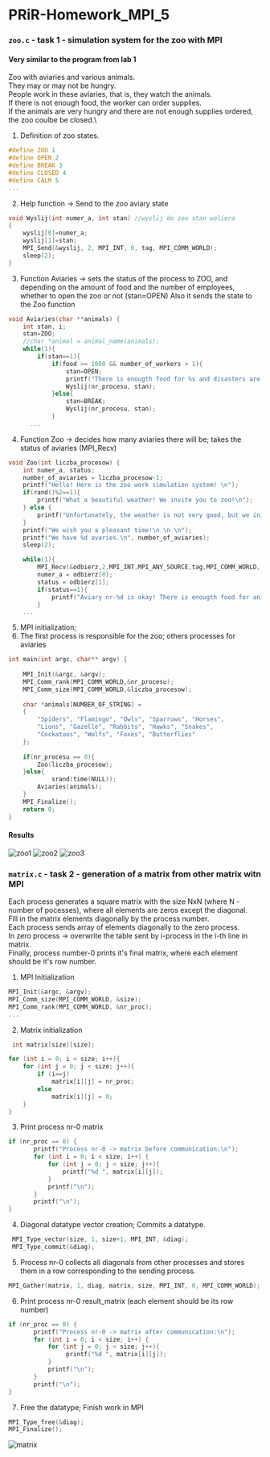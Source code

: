 # PRiR-Homework_MPI_5
### ``` zoo.c ``` - task 1 - simulation system for the zoo with MPI
#### Very similar to the program from lab 1
Zoo with aviaries and various animals.\
They may or may not be hungry.\
People work in these aviaries, that is, they watch the animals.\
If there is not enough food, the worker can order supplies.\
If the animals are very hungry and there are not enough supplies ordered, the zoo coulbe be closed.\
1) Definition of zoo states.
```c
#define ZOO 1
#define OPEN 2
#define BREAK 3
#define CLOSED 4
#define CALM 5
...
```
2) Help function -> Send to the zoo aviary state
```c
void Wyslij(int numer_a, int stan) //wyslij do zoo stan woliera
{
	wyslij[0]=numer_a;
	wyslij[1]=stan;
	MPI_Send(&wyslij, 2, MPI_INT, 0, tag, MPI_COMM_WORLD);
	sleep(2);
}
```
3) Function Aviaries -> sets the status of the process to ZOO, and depending on the amount of food and the number of employees, whether to open the zoo or not (stan=OPEN)
Also it sends the state to the Zoo function
```c
void Aviaries(char **animals) {
	int stan, i;
	stan=ZOO;
    //char *animal = animal_name(animals);
	while(1){
		if(stan==1){
			if(food >= 1000 && number_of_workers > 1){
				stan=OPEN;
				printf("There is enougth food for %s and disasters are not found for aviary nr- %d\n", animal_name(animals), nr_procesu);
				Wyslij(nr_procesu, stan);
			}else{
                stan=BREAK;
				Wyslij(nr_procesu, stan);
			}
      ...
```
4) Function Zoo -> decides how many aviaries there will be; takes the status of aviaries (MPI_Recv)
```c
void Zoo(int liczba_procesow) {
	int numer_a, status;
	number_of_aviaries = liczba_procesow-1;
	printf("Hello! Here is the zoo work simulation system! \n");
	if(rand()%2==1){
		printf("What a beautiful weather! We invite you to zoo!\n");
	} else {
		printf("Unfortunately, the weather is not very good, but we inite you to the zoo!\n");
	}
	printf("We wish you a pleasant time!\n \n \n");
	printf("We have %d avaries.\n", number_of_aviaries);
	sleep(2);

	while(1){
		MPI_Recv(&odbierz,2,MPI_INT,MPI_ANY_SOURCE,tag,MPI_COMM_WORLD, &mpi_status);
		numer_a = odbierz[0];
		status = odbierz[1];
		if(status==1){
			printf("Aviary nr-%d is okay! There is enougth food for animals.\n", numer_a);
		}
    ...
```
5) MPI initialization; 
6) The first process is responsible for the zoo; others processes for aviaries
```c
int main(int argc, char** argv) {
    
	MPI_Init(&argc, &argv);
	MPI_Comm_rank(MPI_COMM_WORLD,&nr_procesu);
	MPI_Comm_size(MPI_COMM_WORLD,&liczba_procesow);
    
    char *animals[NUMBER_OF_STRING] = 
    {
        "Spiders", "Flamingo", "Owls", "Sparrows", "Horses",
        "Lions", "Gazelle", "Rabbits", "Hawks", "Snakes",
        "Cockatoos", "Wolfs", "Foxes", "Butterflies"
    };
	
	if(nr_procesu == 0){
		Zoo(liczba_procesow);
	}else{
        	srand(time(NULL));
		Aviaries(animals);
    }
	MPI_Finalize();
	return 0;
}
```
#### Results
![zoo1](https://user-images.githubusercontent.com/72127610/144656936-1292ea5a-f1fe-4d82-a380-b3d678ace582.jpg)
![zoo2](https://user-images.githubusercontent.com/72127610/144656960-98dbcc4f-05a1-43ae-bc68-5fd3b17ffa08.jpg)
![zoo3](https://user-images.githubusercontent.com/72127610/144656977-8341d20c-a40c-4b6a-9c25-ef8baaede9b4.jpg)
### ``` matrix.c ``` - task 2 - generation of a matrix from other matrix witn MPI
Each process generates a square matrix with the size NxN (where N - number of pocesses), where all elements are zeros except the diagonal.\
Fill in the matrix elements diagonally by the process number.\
Each process sends array of elements diagonally to the zero process.\
In zero process -> overwrite the table sent by i-process in the i-th line in matrix.\
Finally, process number-0 prints it's final matrix, where each element should be it's row number.
1) MPI Initialization
```c
MPI_Init(&argc, &argv);
MPI_Comm_size(MPI_COMM_WORLD, &size);
MPI_Comm_rank(MPI_COMM_WORLD, &nr_proc);
...
```
2) Matrix initialization
```c
 int matrix[size][size];

for (int i = 0; i < size; i++){
	for (int j = 0; j < size; j++){
		if (i==j) 
		    matrix[i][j] = nr_proc;
		else 
		    matrix[i][j] = 0;
	}
}
```
3) Print process nr-0 matrix
```c
if (nr_proc == 0) {
       printf("Process nr-0 -> matrix before communication:\n");
       for (int i = 0; i < size; i++) {
           for (int j = 0; j < size; j++){
               printf("%d ", matrix[i][j]);
           }
           printf("\n");
       }
       printf("\n"); 
}
```
4) Diagonal datatype vector creation; Commits a datatype.
```c
 MPI_Type_vector(size, 1, size+1, MPI_INT, &diag);
 MPI_Type_commit(&diag);
```
5) Process nr-0 collects all diagonals from other processes and stores them in a row corresponding to the sending process.
```c
MPI_Gather(matrix, 1, diag, matrix, size, MPI_INT, 0, MPI_COMM_WORLD);
```
6) Print process nr-0 result_matrix (each element should be its row number)
```c
if (nr_proc == 0) {
       printf("Process nr-0 -> matrix after communication:\n");
       for (int i = 0; i < size; i++) {
           for (int j = 0; j < size; j++){
                printf("%d ", matrix[i][j]);
           }
           printf("\n");
       }
       printf("\n");
}
```
7) Free the datatype; Finish work in MPI
```c
MPI_Type_free(&diag);
MPI_Finalize();
```
![matrix](https://user-images.githubusercontent.com/72127610/144657086-feb56770-24f0-43bf-9583-2da06cfddea1.jpg)


